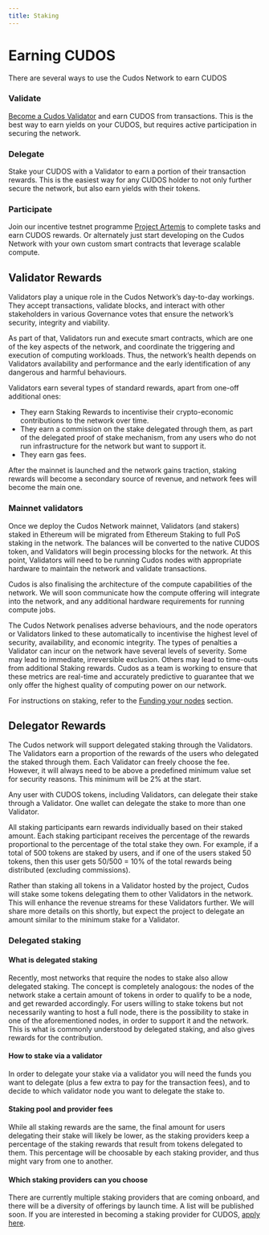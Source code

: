 ```yaml
---
title: Staking
---
```


# Earning CUDOS

There are several ways to use the Cudos Network to earn CUDOS

### Validate

[Become a Cudos Validator](/learn/validators.html) and earn CUDOS from transactions. This is the best way to earn yields on your CUDOS, but requires active participation in securing the network.

### Delegate

Stake your CUDOS with a Validator to earn a portion of their transaction rewards. This is the easiest way for any CUDOS holder to not only further secure the network, but also earn yields with their tokens.

### Participate

Join our incentive testnet programme [Project Artemis](/earn/incentives.html) to complete tasks and earn CUDOS rewards. Or alternately just start developing on the Cudos Network with your own custom smart contracts that leverage scalable compute.


## Validator Rewards

Validators play a unique role in the Cudos Network’s day-to-day workings. They accept transactions, validate blocks, and interact with other stakeholders in various Governance votes that ensure the network’s security, integrity and viability.

As part of that, Validators run and execute smart contracts, which are one of the key aspects of the network, and coordinate the triggering and execution of computing workloads. Thus, the network’s health depends on Validators availability and performance and the early identification of any dangerous and harmful behaviours.

Validators earn several types of standard rewards, apart from one-off additional ones:

* They earn Staking Rewards to incentivise their crypto-economic contributions to the network over time.
* They earn a commission on the stake delegated through them, as part of the delegated proof of stake mechanism, from any users who do not run infrastructure for the network but want to support it.
* They earn gas fees.

After the mainnet is launched and the network gains traction, staking rewards will become a secondary source of revenue, and network fees will become the main one.

### Mainnet validators

Once we deploy the Cudos Network mainnet, Validators (and stakers) staked in Ethereum will be migrated from Ethereum Staking to full PoS staking in the network. The balances will be converted to the native CUDOS token, and Validators will begin processing blocks for the network. At this point, Validators will need to be running Cudos nodes with appropriate hardware to maintain the network and validate transactions.

Cudos is also finalising the architecture of the compute capabilities of the network. We will soon communicate how the compute offering will integrate into the network, and any additional hardware requirements for running compute jobs.

The Cudos Network penalises adverse behaviours, and the node operators or Validators linked to these automatically to incentivise the highest level of security, availability, and economic integrity. The types of penalties a Validator can incur on the network have several levels of severity. Some may lead to immediate, irreversible exclusion. Others may lead to time-outs from additional Staking rewards. Cudos as a team is working to ensure that these metrics are real-time and accurately predictive to guarantee that we only offer the highest quality of computing power on our network.

For instructions on staking, refer to the [Funding your nodes](/build/fundnodes.html) section.

## Delegator Rewards

The Cudos network will support delegated staking through the Validators. The Validators earn a proportion of the rewards of the users who delegated the staked through them. Each Validator can freely choose the fee. However, it will always need to be above a predefined minimum value set for security reasons. This minimum will be 2% at the start.

Any user with CUDOS tokens, including Validators, can delegate their stake through a Validator. One wallet can delegate the stake to more than one Validator.

All staking participants earn rewards individually based on their staked amount. Each staking participant receives the percentage of the rewards proportional to the percentage of the total stake they own. For example, if a total of 500 tokens are staked by users, and if one of the users staked 50 tokens, then this user gets 50/500 = 10% of the total rewards being distributed (excluding commissions).

Rather than staking all tokens in a Validator hosted by the project, Cudos will stake some tokens delegating them to other Validators in the network. This will enhance the revenue streams for these Validators further. We will share more details on this shortly, but expect the project to delegate an amount similar to the minimum stake for a Validator.

### Delegated staking

#### What is delegated staking

Recently, most networks that require the nodes to stake also allow delegated staking. The concept is completely analogous: the nodes of the network stake a certain amount of tokens in order to qualify to be a node, and get rewarded accordingly. For users willing to stake tokens but not necessarily wanting to host a full node, there is the possibility to stake in one of the aforementioned nodes, in order to support it and the network. This is what is commonly understood by delegated staking, and also gives rewards for the contribution.

#### How to stake via a validator

In order to delegate your stake via a validator you will need the funds you want to delegate (plus a few extra to pay for the transaction fees), and to decide to which validator node you want to delegate the stake to.



#### Staking pool and provider fees

While all staking rewards are the same, the final amount for users delegating their stake will likely be lower, as the staking providers keep a percentage of the staking rewards that result from tokens delegated to them. This percentage will be choosable by each staking provider, and thus might vary from one to another.

#### Which staking providers can you choose

There are currently multiple staking providers that are coming onboard, and there will be a diversity of offerings by launch time. A list will be published soon. If you are interested in becoming a staking provider for CUDOS, [apply here](https://www.cudos.org/#contact-us).
